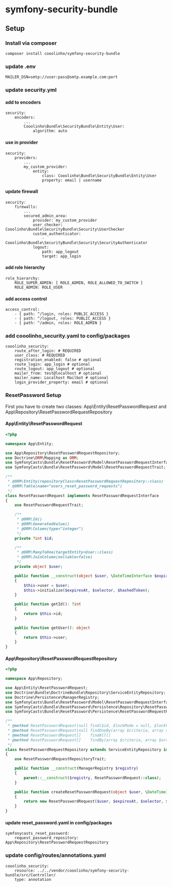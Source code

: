 # symfony-security-bundle

## Setup

### Install via composer

``
composer install cooolinho/symfony-security-bundle
``

### update .env

    MAILER_DSN=smtp://user:pass@smtp.example.com:port

### update security.yml

#### add to encoders

    security:
        encoders:
            ...
            Cooolinho\Bundle\SecurityBundle\Entity\User:
                algorithm: auto

#### use in provider

    security:
        providers:
            ...
            my_custom_provider:
                entity:
                    class: Cooolinho\Bundle\SecurityBundle\Entity\User
                    property: email | username

#### update firewall

    security:
        firewalls:
            ...
            secured_admin_area:
                provider: my_custom_provider
                user_checker: Cooolinho\Bundle\SecurityBundle\Security\UserChecker
                custom_authenticator:
                    - Cooolinho\Bundle\SecurityBundle\Security\SecurityAuthenticator
                logout:
                    path: app_logout
                    target: app_login

#### add role hierarchy

    role_hierarchy:
        ROLE_SUPER_ADMIN: [ ROLE_ADMIN, ROLE_ALLOWED_TO_SWITCH ]
        ROLE_ADMIN: ROLE_USER

#### add access control

    access_control:
        - { path: ^/login, roles: PUBLIC_ACCESS }
        - { path: ^/logout, roles: PUBLIC_ACCESS }
        - { path: ^/admin, roles: ROLE_ADMIN }

### add cooolinho_security.yaml to config/packages

    cooolinho_security:
        route_after_login: # REQUIRED
        user_class: # REQUIRED
        registration_enabled: false # optional
        route_login: app_login # optional
        route_logout: app_logout # optional
        mailer_from: test@localhost # optional
        mailer_name: Localhost Mailbot # optional
        login_provider_property: email # optional

### ResetPassword Setup

First you have to create two classes: App\Entity\ResetPasswordRequest and App\Repository\ResetPasswordRequestRepository

#### App\Entity\ResetPasswordRequest

```php
<?php

namespace App\Entity;

use App\Repository\ResetPasswordRequestRepository;
use Doctrine\ORM\Mapping as ORM;
use SymfonyCasts\Bundle\ResetPassword\Model\ResetPasswordRequestInterface;
use SymfonyCasts\Bundle\ResetPassword\Model\ResetPasswordRequestTrait;

/**
 * @ORM\Entity(repositoryClass=ResetPasswordRequestRepository::class)
 * @ORM\Table(name="users_reset_password_requests")
 */
class ResetPasswordRequest implements ResetPasswordRequestInterface
{
    use ResetPasswordRequestTrait;

    /**
     * @ORM\Id()
     * @ORM\GeneratedValue()
     * @ORM\Column(type="integer")
     */
    private ?int $id;

    /**
     * @ORM\ManyToOne(targetEntity=User::class)
     * @ORM\JoinColumn(nullable=false)
     */
    private object $user;

    public function __construct(object $user, \DateTimeInterface $expiresAt, string $selector, string $hashedToken)
    {
        $this->user = $user;
        $this->initialize($expiresAt, $selector, $hashedToken);
    }

    public function getId(): ?int
    {
        return $this->id;
    }

    public function getUser(): object
    {
        return $this->user;
    }
}
```

#### App\Repository\ResetPasswordRequestRepository

```php
<?php

namespace App\Repository;

use App\Entity\ResetPasswordRequest;
use Doctrine\Bundle\DoctrineBundle\Repository\ServiceEntityRepository;
use Doctrine\Persistence\ManagerRegistry;
use SymfonyCasts\Bundle\ResetPassword\Model\ResetPasswordRequestInterface;
use SymfonyCasts\Bundle\ResetPassword\Persistence\Repository\ResetPasswordRequestRepositoryTrait;
use SymfonyCasts\Bundle\ResetPassword\Persistence\ResetPasswordRequestRepositoryInterface;

/**
 * @method ResetPasswordRequest|null find($id, $lockMode = null, $lockVersion = null)
 * @method ResetPasswordRequest|null findOneBy(array $criteria, array $orderBy = null)
 * @method ResetPasswordRequest[]    findAll()
 * @method ResetPasswordRequest[]    findBy(array $criteria, array $orderBy = null, $limit = null, $offset = null)
 */
class ResetPasswordRequestRepository extends ServiceEntityRepository implements ResetPasswordRequestRepositoryInterface
{
    use ResetPasswordRequestRepositoryTrait;

    public function __construct(ManagerRegistry $registry)
    {
        parent::__construct($registry, ResetPasswordRequest::class);
    }

    public function createResetPasswordRequest(object $user, \DateTimeInterface $expiresAt, string $selector, string $hashedToken): ResetPasswordRequestInterface
    {
        return new ResetPasswordRequest($user, $expiresAt, $selector, $hashedToken);
    }
}
```

#### update reset_password.yaml in config/packages

    symfonycasts_reset_password:
        request_password_repository: App\Repository\ResetPasswordRequestRepository

### update config/routes/annotations.yaml

    cooolinho_security:
        resource: ../../vendor/cooolinho/symfony-security-bundle/src/Controller/
        type: annotation
